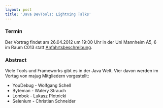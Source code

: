 ```yaml
---
layout: post
title: 'Java DevTools: Lightning Talks'
---
```


### Termin

Der Vortrag findet am 26.04.2012 um 19:00 Uhr in der Uni Mannheim A5, 6 im Raum C013 statt [Anfahrtsbeschreibung](/getting-there).

### Abstract

Viele Tools und Frameworks gibt es in der Java Welt. Vier davon werden im Vortag von majug Mitgliedern vorgestellt:

* YouDebug - Wolfgang Schell
* Byteman - Walery Strauch
* Lombok - Lukasz Plotnicki
* Selenium - Christian Schneider
